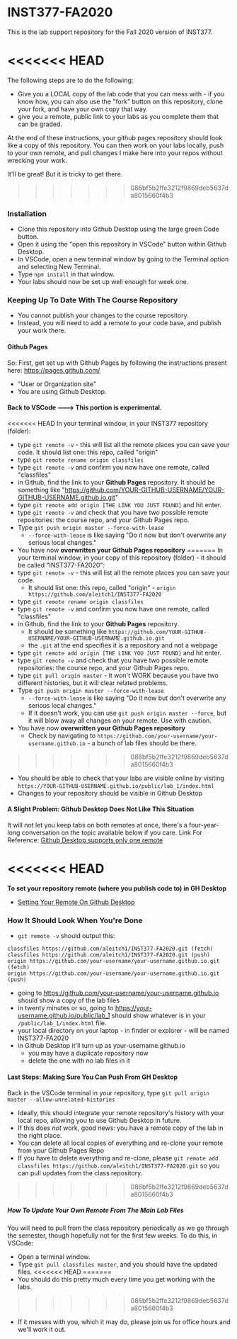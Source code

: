 # INST377-FA2020

This is the lab support repository for the Fall 2020 version of INST377. 

<<<<<<< HEAD
=======
The following steps are to do the following:
* Give you a LOCAL copy of the lab code that you can mess with - if you know how, you can also use the "fork" button on this repository, clone your fork, and have your own copy that way.
* give you a remote, public link to your labs as you complete them that can be graded.

At the end of these instructions, your github pages repository should look like a copy of this repository. You can then work on your labs locally, push to your own remote, and pull changes I make here into your repos without wrecking your work.

It'll be great! But it is tricky to get there.

>>>>>>> 086bf5b2ffe3212f9869deb5637da8015660f4b3
### Installation
* Clone this repository into Github Desktop using the large green Code button.
* Open it using the "open this repository in VSCode" button within Github Desktop.
* In VSCode, open a new terminal window by going to the Terminal option and selecting New Terminal.
* Type `npm install` in that window.
* Your labs should now be set up well enough for week one.

### Keeping Up To Date With The Course Repository
* You cannot publish your changes to the course repository.
* Instead, you will need to add a remote to your code base, and publish your work there.

#### Github Pages
So: First, get set up with Github Pages by following the instructions present here: https://pages.github.com/
- "User or Organization site"
- You are using Github Desktop.

#### Back to VSCode ---> This portion is experimental.
<<<<<<< HEAD
In your terminal window, in your INST377 repository (folder):
* type `git remote -v` - this will list all the remote places you can save your code. It should list one: this repo, called "origin"
* type `git remote rename origin classfiles`
* type `git remote -v` and confirm you now have one remote, called "classfiles"
* in Github, find the link to your **Github Pages** repository. It should be something like "https://github.com/YOUR-GITHUB-USERNAME/YOUR-GITHUB-USERNAME.github.io.git"
* type `git remote add origin [THE LINK YOU JUST FOUND]` and hit enter.
* type `git remote -v` and check that you have two possible remote repositories: the course repo, and your Github Pages repo.
* Type `git push origin master --force-with-lease`
    * `--force-with-lease` is like saying "Do it now but don't overwrite any serious local changes."
* You have now **overwritten your Github Pages repository**
=======
In your terminal window, in your copy of this repository (folder) - it should be called "INST377-FA2020":
* type `git remote -v` - this will list all the remote places you can save your code.
    * It should list one: this repo, called "origin" - `origin https://github.com/aleitch1/INST377-FA2020`
* type `git remote rename origin classfiles`
* type `git remote -v` and confirm you now have one remote, called "classfiles"
* in Github, find the link to your **Github Pages** repository.
    * It should be something like `https://github.com/YOUR-GITHUB-USERNAME/YOUR-GITHUB-USERNAME.github.io.git`
    * the `.git` at the end specifies it is a repository and not a webpage
* type `git remote add origin [THE LINK YOU JUST FOUND]` and hit enter.
* type `git remote -v` and check that you have two possible remote repositories: the course repo, and your Github Pages repo.
* type `git pull origin master` - it won't WORK because you have two different histories, but it will clear related problems.
* Type `git push origin master --force-with-lease`
    * `--force-with-lease` is like saying "Do it now but don't overwrite any serious local changes."
    * If it doesn't work, you can use `git push origin master --force`, but it will blow away all changes on your remote. Use with caution.
* You have now **overwritten your Github Pages repository**
    * Check by navigating to `https://github.com/your-username/your-username.github.io` - a bunch of lab files should be there.
>>>>>>> 086bf5b2ffe3212f9869deb5637da8015660f4b3
* You should be able to check that your labs are visible online by visiting `https://YOUR-GITHUB-USERNAME.github.io/public/lab_1/index.html`
* Changes to your repository should be visible in Github Desktop

#### A Slight Problem: Github Desktop Does Not Like This Situation
It will not let you keep tabs on both remotes at once, there's a four-year-long conversation on the topic available below if you care.
Link For Reference: [Github Desktop supports only one remote](https://github.com/desktop/desktop/issues/1442)

<<<<<<< HEAD
=======
**To set your repository remote (where you publish code to) in GH Desktop**
* [Setting Your Remote On Github Desktop](https://docs.github.com/en/desktop/contributing-and-collaborating-using-github-desktop/changing-a-remotes-url-from-github-desktop)

### How It Should Look When You're Done
* `git remote -v` should output this:
```
classfiles https://github.com/aleitch1/INST377-FA2020.git (fetch)
classfiles https://github.com/aleitch1/INST377-FA2020.git (push)
origin https://github.com/your-username/your-username.github.io.git (fetch)
origin https://github.com/your-username/your-username.github.io.git (push)
```
* going to https://github.com/your-username/your-username.github.io should show a copy of the lab files
* in twenty minutes or so, going to https://your-username.github.io/public/lab_1 should show whatever is in your `/public/lab_1/index.html` file.
* your local directory on your laptop - in finder or explorer - will be named INST377-FA2020
* in Github Desktop it'll turn up as your-username.github.io
   * you may have a duplicate repository now
   * delete the one with no lab files in it

#### Last Steps: Making Sure You Can Push From GH Desktop
Back in the VSCode terminal in your repository, type `git pull origin master --allow-unrelated-histories`
* Ideally, this should integrate your remote repository's history with your local repo, allowing you to use Github Desktop in future.
* If this does _not_ work, good news: you have a remote copy of the lab in the right place.
* You can delete all local copies of everything and re-clone your remote from your Github Pages Repo
* If you have to delete everything and re-clone, please `git remote add classfiles https://github.com/aleitch1/INST377-FA2020.git` so you can pull updates from the class repository.

>>>>>>> 086bf5b2ffe3212f9869deb5637da8015660f4b3
##### How To Update Your Own Remote From The Main Lab Files
You will need to pull from the class repository periodically as we go through the semester, though hopefully not for the first few weeks.
To do this, in VSCode:
* Open a terminal window.
* Type `git pull classfiles master`, and you should have the updated files.
<<<<<<< HEAD
=======
* You should do this pretty much every time you get working with the labs.
>>>>>>> 086bf5b2ffe3212f9869deb5637da8015660f4b3
* If it messes with you, which it may do, please join us for office hours and we'll work it out.
